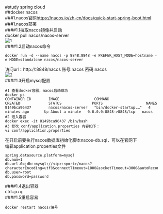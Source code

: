 #study spring cloud  
##docker nacos  
###1.nacos官网<https://nacos.io/zh-cn/docs/quick-start-spring-boot.html>   
###1.nacos部署  
####1.1拉取nacos镜像并启动  
docker pull nacos/nacos-server  
![1](https://img.jbzj.com/file_images/article/202205/2022051911082451.png)  
####1.2启动nacos命令  
````
docker run -d --name nacos -p 8848:8848 -e PREFER_HOST_MODE=hostname -e MODE=standalone nacos/nacos-server
````
访问url：http://:8848/nacos 账号:nacos 密码:nacos  
![2](https://img.jbzj.com/file_images/article/202205/2022051911082452.png)  
####1.3开启mysql配置  
````
#1 查看docker容器，nacos启动成功
docker ps
CONTAINER ID        IMAGE                COMMAND                  CREATED             STATUS              PORTS                    NAMES
8149bca96437        nacos/nacos-server   "bin/docker-startup.…"   4 minutes ago       Up About a minute   0.0.0.0:8848->8848/tcp   nacos
#2 进入容器
docker exec -it 8149bca96437 /bin/bash
#3 修改 conf/application.properties 内容如下：
vi conf/application.properties
````
在开启前要执行nacos数据库初始化脚本nacos-db.sql，可以在官网下  
编辑application.properties文件  
````
spring.datasource.platform=mysql
db.num=1
db.url.0=jdbc:mysql://<ip>:<port>/nacos?characterEncoding=utf8&connectTimeout=1000&socketTimeout=3000&autoReconnect=true
db.user=root
db.password=password
````
####1.4退出容器  
ctrl+p+q  
####1.5重启容易  
````
docker restart nacos/编号
````
